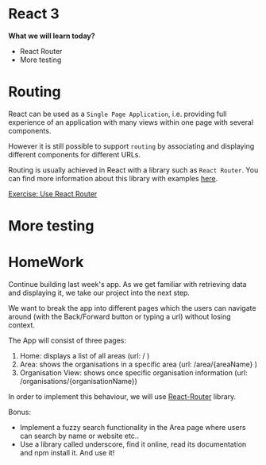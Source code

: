 # React 3

**What we will learn today?**
- React Router
- More testing

# Routing

React can be used as a `Single Page Application`, i.e. providing full experience of an application with many views within one page with several components.

However it is still possible to support `routing` by associating and displaying different components for different URLs.

Routing is usually achieved in React with a library such as `React Router`. You can find more information about this library with examples [here](https://github.com/ReactTraining/react-router).

[Exercise: Use React Router](https://github.com/reactjs/react-router-tutorial/tree/master/lessons/01-setting-up)

# More testing

# HomeWork

Continue building last week's app. As we get familiar with retrieving data and displaying it, we take our project into the next step.

We want to break the app into different pages which the users can navigate around (with the Back/Forward button or typing a url) without losing context.

The App will consist of three pages:

1. Home: displays a list of all areas (url: / )
2. Area: shows the organisations in a specific area (url: /area/{areaName} )
3. Organisation View: shows once specific organisation information (url: /organisations/{organisationName})


In order to implement this behaviour, we will use [React-Router](https://github.com/ReactTraining/react-router) library.

Bonus:
* Implement a fuzzy search functionality in the Area page where users can search by name or website etc..
* Use a library called underscore, find it online, read its documentation and npm install it. And use it!